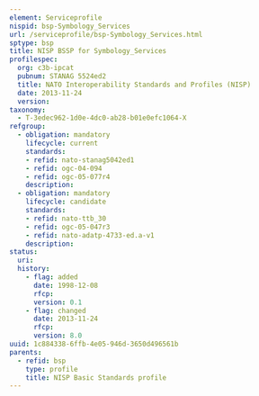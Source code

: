 ```yaml
---
element: Serviceprofile
nispid: bsp-Symbology_Services
url: /serviceprofile/bsp-Symbology_Services.html
sptype: bsp
title: NISP BSSP for Symbology_Services
profilespec:
  org: c3b-ipcat
  pubnum: STANAG 5524ed2
  title: NATO Interoperability Standards and Profiles (NISP)
  date: 2013-11-24
  version: 
taxonomy:
  - T-3edec962-1d0e-4dc0-ab28-b01e0efc1064-X
refgroup:
  - obligation: mandatory
    lifecycle: current
    standards: 
    - refid: nato-stanag5042ed1
    - refid: ogc-04-094
    - refid: ogc-05-077r4
    description: 
  - obligation: mandatory
    lifecycle: candidate
    standards: 
    - refid: nato-ttb_30
    - refid: ogc-05-047r3
    - refid: nato-adatp-4733-ed.a-v1
    description: 
status:
  uri: 
  history: 
    - flag: added
      date: 1998-12-08
      rfcp: 
      version: 0.1
    - flag: changed
      date: 2013-11-24
      rfcp: 
      version: 8.0
uuid: 1c884338-6ffb-4e05-946d-3650d496561b
parents:
  - refid: bsp
    type: profile
    title: NISP Basic Standards profile
---
```

